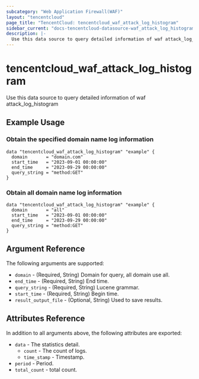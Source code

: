 ```yaml
---
subcategory: "Web Application Firewall(WAF)"
layout: "tencentcloud"
page_title: "TencentCloud: tencentcloud_waf_attack_log_histogram"
sidebar_current: "docs-tencentcloud-datasource-waf_attack_log_histogram"
description: |-
  Use this data source to query detailed information of waf attack_log_histogram
---
```


# tencentcloud_waf_attack_log_histogram

Use this data source to query detailed information of waf attack_log_histogram

## Example Usage

### Obtain the specified domain name log information

```hcl
data "tencentcloud_waf_attack_log_histogram" "example" {
  domain       = "domain.com"
  start_time   = "2023-09-01 00:00:00"
  end_time     = "2023-09-29 00:00:00"
  query_string = "method:GET"
}
```

### Obtain all domain name log information

```hcl
data "tencentcloud_waf_attack_log_histogram" "example" {
  domain       = "all"
  start_time   = "2023-09-01 00:00:00"
  end_time     = "2023-09-29 00:00:00"
  query_string = "method:GET"
}
```

## Argument Reference

The following arguments are supported:

* `domain` - (Required, String) Domain for query, all domain use all.
* `end_time` - (Required, String) End time.
* `query_string` - (Required, String) Lucene grammar.
* `start_time` - (Required, String) Begin time.
* `result_output_file` - (Optional, String) Used to save results.

## Attributes Reference

In addition to all arguments above, the following attributes are exported:

* `data` - The statistics detail.
  * `count` - The count of logs.
  * `time_stamp` - Timestamp.
* `period` - Period.
* `total_count` - total count.


